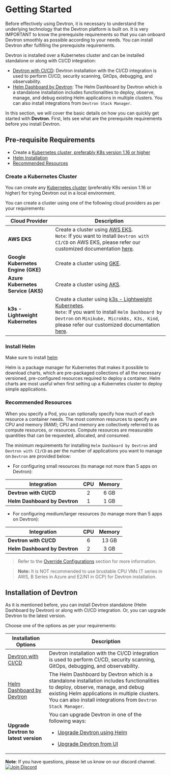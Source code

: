# Getting Started
 

Before effectively using Devtron, it is necessary to understand the underlying technology that the Devtron platform is built on. 
It is very IMPORTANT to know the prerequisite requirements so that you can onboard Devtron smoothly as possible according to your needs. You can install Devtron after fulfilling the prerequisite requirements.

Devtron is installed over a Kubernetes cluster and can be installed standalone or along with CI/CD integration:

* [Devtron with CI/CD](setup/install/install-devtron-with-cicd.md): Devtron installation with the CI/CD integration is used to perform CI/CD, security scanning, GitOps, debugging, and observability.
* [Helm Dashboard by Devtron](setup/install/install-devtron.md): The Helm Dashboard by Devtron which is a standalone installation includes functionalities to deploy, observe, manage, and debug existing Helm applications in multiple clusters. You can also install integrations from `Devtron Stack Manager`.

In this section, we will cover the basic details on how you can quickly get started with **Devtron**.
First, lets see what are the prerequisite requirements before you install Devtron.

## Pre-requisite Requirements
* Create a [Kubernetes cluster, preferably K8s version 1.16 or higher](#create-a-kubernetes-cluster)
* [Helm Installation](https://helm.sh/docs/intro/install/)
* [Recommended Resources](#recommended-resources)


### Create a Kubernetes Cluster
 
You can create any [Kubernetes cluster](https://kubernetes.io/docs/tutorials/kubernetes-basics/create-cluster/) (preferably K8s version 1.16 or higher) for trying Devtron out in a local environment.

You can create a cluster using one of the following cloud providers as per your requirements:

| Cloud Provider | Description |
| --- | --- |
| **AWS EKS** | Create a cluster using [AWS EKS](https://docs.aws.amazon.com/eks/latest/userguide/getting-started-console.html). <br>`Note`: If you want to install `Devtron with CI/CD` on AWS EKS, please refer our customized documentation [here](setup/install/install-devtron-on-AWS-EKS.md).</br>  |
| **Google Kubernetes Engine (GKE)** | Create a cluster using [GKE](https://cloud.google.com/kubernetes-engine/). |
| **Azure Kubernetes Service (AKS)** | Create a cluster using [AKS](https://learn.microsoft.com/en-us/azure/aks/). | 
| **k3s - Lightweight Kubernetes** | Create a cluster using [k3s - Lightweight Kubernetes](https://devtron.ai/blog/deploy-your-applications-over-k3s-lightweight-kubernetes-in-no-time/).<br>`Note`: If you want to install `Helm Dashboard by Devtron` on `Minikube, Microk8s, K3s, Kind`, please refer our customized documentation [here](setup/install/Install-devtron-on-Minikube-Microk8s-K3s-Kind.md).</br> | 



### Install Helm

Make sure to install [helm]((https://helm.sh/docs/intro/install/))

Helm is a package manager for Kubernetes that makes it possible to download charts, which are pre-packaged collections of all the necessary versioned, pre-configured resources required to deploy a container. Helm charts are most useful when first setting up a Kubernetes cluster to deploy simple applications.


### Recommended Resources

When you specify a Pod, you can optionally specify how much of each resource a container needs. The most common resources to specify are CPU and memory (RAM); CPU and memory are collectively referred to as compute resources, or resources. Compute resources are measurable quantities that can be requested, allocated, and consumed.

The minimum requirements for installing `Helm Dashboard by Devtron` and `Devtron with CI/CD` as per the number of applications you want to manage on `Devtron` are provided below:

* For configuring small resources (to manage not more than 5 apps on Devtron):

| Integration | CPU | Memory |
| --- | :---: | :---: |
| **Devtron with CI/CD** | 2 | 6 GB |
| **Helm Dashboard by Devtron** | 1 | 1 GB |

* For configuring medium/larger resources (to manage more than 5 apps on Devtron):

| Integration | CPU | Memory |
| --- | :---: | :---: |
| **Devtron with CI/CD** | 6 | 13 GB |
| **Helm Dashboard by Devtron** | 2 | 3 GB |

> Refer to the [Override Configurations](setup/install/override-default-devtron-installation-configs.md) section for more information.

>**Note:** It is NOT recommended to use brustable CPU VMs (T series in AWS, B Series in Azure and E2/N1 in GCP) for Devtron installation.
 


## Installation of Devtron

As it is mentioned before, you can install Devtron standalone (Helm Dashboard by Devtron) or along with CI/CD integration. Or, you can upgrade Devtron to the latest version.

Choose one of the options as per your requirements:

| Installation Options | Description |
| --- | --- |
| [Devtron with CI/CD](setup/install/install-devtron-with-cicd.md) | Devtron installation with the CI/CD integration is used to perform CI/CD, security scanning, GitOps, debugging, and observability. |
| [Helm Dashboard by Devtron](setup/install/install-devtron.md) | The Helm Dashboard by Devtron which is a standalone installation includes functionalities to deploy, observe, manage, and debug existing Helm applications in multiple clusters. You can also install integrations from `Devtron Stack Manager`. |
| **Upgrade Devtron to latest version** | You can upgrade Devtron in one of the following ways:<ul><li>[Upgrade Devtron using Helm](https://docs.devtron.ai/v/v0.5/getting-started/upgrade#upgrade-devtron-using-helm)</ul></li><ul><li>[Upgrade Devtron from UI](https://docs.devtron.ai/v/v0.5/getting-started/upgrade/upgrade-devtron-ui)</ul></li> |

**Note**: If you have questions, please let us know on our discord channel. [![Join Discord](https://img.shields.io/badge/Join%20us%20on-Discord-e01563.svg)](https://discord.gg/jsRG5qx2gp)


